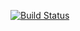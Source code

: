 [![Build Status](https://github.com/Raais/ImStudio/actions/workflows/ubuntu.yml/badge.svg)](https://github.com/Raais/ImStudio/actions?workflow=ubuntu)
